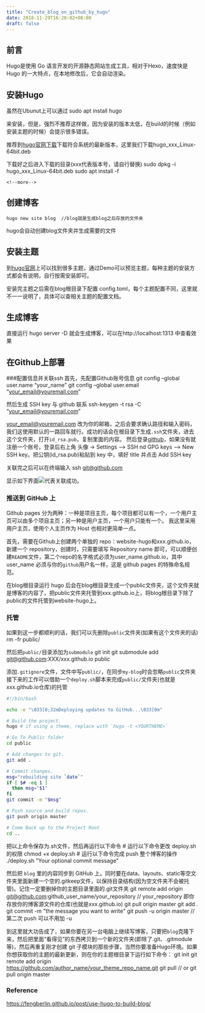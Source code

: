 ```yaml
---
title: "Create_blog_on_github_by_hugo"
date: 2018-11-29T16:20:02+08:00
draft: false
---
```


## 前言
Hugo是使用 Go 语言开发的开源静态网站生成工具，相对于Hexo，速度快是 Hugo 的一大特点，在本地修改后，它会自动渲染。

## 安装Hugo
虽然在Ubunut上可以通过
    sudo apt install hugo

来安装，但是，强烈不推荐这样做，因为安装的版本太低，在build的时候（例如安装主题的时候）会提示很多错误。  

推荐到[hugo官网下载](https://github.com/gohugoio/hugo/releases)下载符合系统的最新版本，这里我们下载hugo_xxx_Linux-64bit.deb  

下载好之后进入下载的目录(xxx代表版本号，请自行替换)
    sudo dpkg -i hugo_xxx_Linux-64bit.deb
    sudo apt install -f

```<!--more-->```

## 创建博客
    hugo new site blog  //blog就是生成blog之后存放的文件夹

hugo会自动创建blog文件夹并生成需要的文件

## 安装主题
到[hugo官网](https://themes.gohugo.io)上可以找到很多主题，通过Demo可以预览主题，每种主题的安装方式都会有说明，自行按需安装即可。

安装完主题之后需在blog根目录下配置  config.toml，每个主题配置不同，这里就不一一说明了，具体可以查相关主题的配置文档。

## 生成博客
直接运行
    hugo server -D
就会生成博客，可以在http://localhost:1313 中查看效果

## 在Github上部署
###配置信息并关联ssh
首先，先配置Github账号信息
    git config –global user.name “your_name” 
    git config –global user.email “your_email@youremail.com”

然后生成 SSH key 与 github 联系
    ssh-keygen -t rsa -C “your_email@youremail.com”

your_email@youremail.com 改为你的邮箱，之后会要求确认路径和输入密码，我们这使用默认的一路回车就行。成功的话会在根目录下生成```.ssh```文件夹，进去这个文件夹，打开```id_rsa.pub```，复制里面的内容。
然后登录[github](www.github.com)，如果没有就注册一个账号，登录后右上角 头像 -> Settings —> SSH nd GPG keys —> New SSH key。把公钥(id_rsa.pub)粘贴到 key 中，填好 title 并点击 Add SSH key

关联完之后可以在终端输入
    ssh git@github.com

显示如下界面![](https://github.com/Wefox/wefox.github.io/master/post/img/create_blog_1.png)代表关联成功。

### 推送到 GitHub 上
Github pages 分为两种：一种是项目主页，每个项目都可以有一个，一个用户主页可以由多个项目主页；另一种是用户主页，一个用户只能有一个。
我这里采用用户主页，使用个人主页作为 Host 也相对更简单一点。

首先，需要在Github上创建两个单独的 repo：website-hugo和xxx.github.io，新建一个 repository，创建时，只需要填写 Repository name 即可，可以顺便创建```README```文件，第二个repo的名字格式必须为user_name.github.io，其中 user_name 必须与你的```github```用户名一样，这是 github pages 的特殊命名规范。

在blog根目录运行
    hugo
后会在blog根目录生成一个public文件夹，这个文件夹就是博客的内容了，把public文件夹托管到xxx.github.io上，将blog根目录下除了public的文件托管到website-hugo上。

### 托管
如果到这一步都顺利的话，我们可以先删除```public```文件夹(如果有这个文件夹的话)
    rm -fr public/

然后把```public/```目录添加为```submodule```
    git init git submodule add git@github.com:XXX/xxx.github.io public

添加```.gitignore```文件，文件中写```public/```，在同步```my-blog```时会忽略```public```文件夹
接下来的工作可以借助一个```deploy.sh```脚本来完成```public/```文件夹(也就是xxx.github.io仓库)的托管
```sh
#!/bin/bash

echo -e "\033[0;32mDeploying updates to GitHub...\033[0m"

# Build the project.
hugo # if using a theme, replace with `hugo -t <YOURTHEME>`

# Go To Public folder
cd public

# Add changes to git.
git add .

# Commit changes.
msg="rebuilding site `date`"
if [ $# -eq 1 ]
  then msg="$1"
fi
git commit -m "$msg"

# Push source and build repos.
git push origin master

# Come Back up to the Project Root
cd ..
```

把以上命令保存为.sh文件，然后再运行以下命令
    # 运行以下命令更改 deploy.sh 的权限
    chmod +x deploy.sh
    # 运行以下命令完成 push 整个博客的操作
    ./deploy.sh "Your optional commit message"

然后把 ```blog``` 里的内容同步到 GitHub 上。同时要在data、layouts、static等空文件夹里面新建一个空的.gitkeep文件，以保持目录结构(因为空文件夹不会被托管)。记住一定要删掉你的主题目录里面的.git文件夹
    git remote add origin git@github.com:github_user_name/your_repository   // your_repository 即你存放你的博客源文件的仓库(也就是xxx.github.io)
    git pull origin master
    git add .
    git commit -m "the message you want to write"
    git push -u origin master    // 第二次 push 可以不用加 -u

到这里就大功告成了，如果你要在另一台电脑上继续写博客，只要把```blog```克隆下来，然后把里面“看得见”的东西拷贝到一个新的文件夹(即除了.git、.gitmodule等)，然后再重复刚才创建 git 子模块的那些步骤，当然你要准备Hugo环境。如果你想获取你的主题的最新更新，则在你的主题根目录下运行如下命令：
    git init
    git remote add origin https://github.com/author_name/your_theme_repo_name.git
    git pull    // or git pull origin master

### Reference
https://fengberlin.github.io/post/use-hugo-to-build-blog/